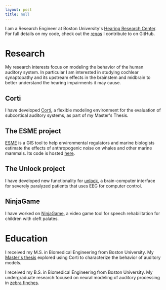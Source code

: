 ```yaml
---
layout: post
title: null
---
```


I am a Research Engineer at Boston University's [Hearing Research Center](http://bu.edu/hrc). For full details on my code, check out the [repos](https://github.com/gvoysey) I contribute to on GitHub.

# Research

My research interests focus on modeling the behavior of the human auditory system. In particular I am interested in studying cochlear synaptopathy and its upstream effects in the brainstem and midbrain to better understand the hearing impairments it may cause.

## Corti

I have developed [Corti](https://github.com/gvoysey/corti), a flexible modeling environment for the evaluation of subcortical auditory systems, as part of my Master's Thesis.

## The ESME project

[ESME](https://esme.bu.edu) is a GIS tool to help environmental regulators and marine biologists estimate the effects of anthropogenic noise on whales and other marine mammals. Its code is hosted [here](https://github.com/AuditoryBiophysicsLab/ESME-Workbench).

## The Unlock project

I have developed new functionality for [unlock](http://unlockproject.org), a brain-computer interface for severely paralyzed patients that uses EEG for computer control.

## NinjaGame

I have worked on [NinjaGame](https://crowdfunding.bu.edu/project/5434508a092065263529349a/updates/1), a video game tool for speech rehabilitation for children with cleft palates.

# Education

I received my M.S. in Biomedical Engineering from Boston University. My [Master's thesis](https://github.com/gvoysey/thesis) explored using Corti to characterize the behavior of auditory models.

I received my B.S. in Biomedical Engineering from Boston University. My undergraduate research focused on neural modeling of auditory processing in [zebra finches](https://github.com/gvoysey/gabor-strf/tree/master/doc).
